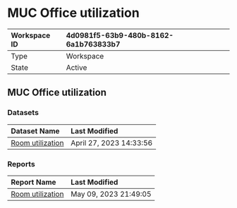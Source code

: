 



# MUC Office utilization

|Workspace ID|4d0981f5-63b9-480b-8162-6a1b763833b7|
| :--- | :--- |
|Type|Workspace|
|State|Active|

## MUC Office utilization

### Datasets

|Dataset Name|Last Modified|
| :--- | :--- |
|[Room utilization](../Datasets/Room-utilization.md)|April 27, 2023 14:33:56|

### Reports

|Report Name|Last Modified|
| :--- | :--- |
|[Room utilization](../Reports/Room-utilization.md)|May 09, 2023 21:49:05|

